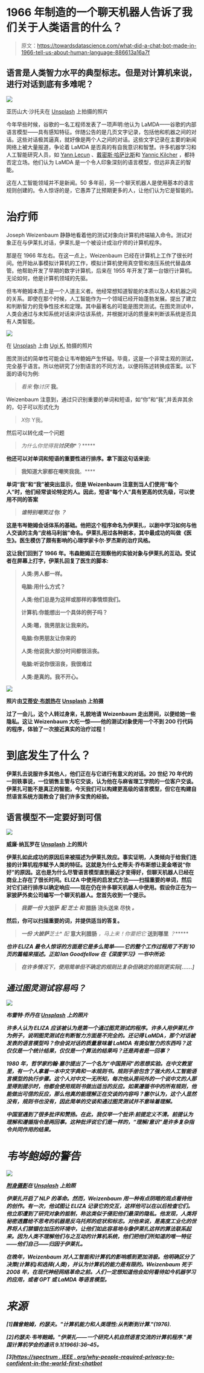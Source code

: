 # 1966 年制造的一个聊天机器人告诉了我们关于人类语言的什么？

> 原文：<https://towardsdatascience.com/what-did-a-chat-bot-made-in-1966-tell-us-about-human-language-886613a16a7f>

## 语言是人类智力水平的典型标志。但是对计算机来说，进行对话到底有多难呢？

![](img/690784b6ce8651027d05a75c07f39484.png)

亚历山大·沙托夫在 [Unsplash](https://unsplash.com?utm_source=medium&utm_medium=referral) 上拍摄的照片

今年早些时候，谷歌的一名工程师发表了一项声明:他认为 LaMDA——谷歌的内部语言模型——具有感知特征。伴随公告的是几页文字记录，包括他和机器之间的对话。这些对话极其逼真，就好像是两个人之间的对话。这些文字记录在主要的新闻网络上被大量报道，争论着 LaMDA 是否真的有自我意识和智慧。许多机器学习和人工智能研究人员，如 [Yann Lecun](https://www.nytimes.com/2022/06/12/technology/google-chatbot-ai-blake-lemoine.html) 、[戴密斯·哈萨比斯](https://www.youtube.com/watch?v=6HZUn4qpP_A)和 [Yannic Kilcher](https://www.youtube.com/watch?v=mIZLGBD99iU) ，都持否定立场。他们认为 LaMDA 是一个令人印象深刻的语言模型，但远非真正的智能。

这在人工智能领域并不是新闻。50 多年前，另一个聊天机器人是使用基本的语言规则创建的。令人惊讶的是，它愚弄了比预期更多的人，让他们认为它是智能的。

# 治疗师

Joseph Weizenbaum 静静地看着他的测试对象向计算机终端输入命令。测试对象正在与伊莱扎对话，伊莱扎是一个被设计成治疗师的计算机程序。

那是在 1966 年左右。在这一点上，Weizenbaum 已经在计算机上工作了很长时间。他开始从事模拟计算机的工作，模拟计算机使用真空管和液压系统代替晶体管。他帮助开发了早期的数字计算机，后来在 1955 年开发了第一台银行计算机。无论如何，他是计算机领域的先驱。

但韦岑鲍姆本质上是一个人道主义者。他经常想知道智能的本质以及人和机器之间的关系。即使在那个时候，人工智能作为一个领域已经开始蓬勃发展。提出了建立和判断智力的竞争性技术和定理。其中最著名的可能是图灵测试。在图灵测试中，人类会通过与未知系统对话来评估该系统，并根据对话的质量来判断该系统是否具有人类智能。

![](img/d781d777f99e86eac146d59059fb56c2.png)

在 [Unsplash](https://unsplash.com?utm_source=medium&utm_medium=referral) 上由 [Ugi K.](https://unsplash.com/@wizzyfx?utm_source=medium&utm_medium=referral) 拍摄的照片

图灵测试的简单性可能会让韦岑鲍姆产生怀疑。毕竟，这是一个非常主观的测试，完全基于语言。所以他研究了分割语言的不同方法，以便将陈述转换成答案。以下面的语句为例:

> *看来* **你***讨厌* **我**。

Weizenbaum 注意到，通过只识别重要的单词和短语，如“你”和“我”,并丢弃其余的，句子可以形式化为

> *X*你 Y我。

然后可以转化成一个问题

> *为什么你觉得我****讨厌你****？*****

****他还可以对单词和短语的重要性进行排序。拿下面这句话来说:****

> ******我**知道大家都在嘲笑我**我**。****

****单词“我”和“我”被突出显示，但是 Weizenbaum 注意到当人们使用“每个人”时，他们经常谈论特定的人。因此，短语“每个人”具有更高的优先级，可以使用不同的答案****

> *****谁特别嘲笑过* **你** *？*****

****这是韦岑鲍姆会话体系的基础。他把这个程序命名为伊莱扎，以剧中学习如何与他人交谈的主角“皮格马利翁”命名。伊莱扎用过各种剧本，其中最成功的叫做《医生》。医生模仿了颇有影响的心理学家卡尔·罗杰斯的治疗风格。****

****这让我们回到了 1966 年。韦森鲍姆正在观察他的实验对象与伊莱扎的互动。受试者在屏幕上打字，伊莱扎回复了医生的脚本:****

> ****人类:男人都一样。****
> 
> ****电脑:用什么方式？****
> 
> ****人类:他们总是为这样或那样的事情烦我们。****
> 
> ****计算机:你能想出一个具体的例子吗？****
> 
> ****人类:嗯，我男朋友让我来的。****
> 
> ****电脑:你男朋友让你来的****
> 
> ****人类:他说我大部分时间都很沮丧。****
> 
> ****电脑:听说你很沮丧，我很难过****
> 
> ****人类:是真的。我不开心。****

****![](img/a202bf676cf99abfecb019d3b7a3e676.png)****

****照片由[艾蒂安·布朗热](https://unsplash.com/@etienneblg?utm_source=medium&utm_medium=referral)在 [Unsplash](https://unsplash.com?utm_source=medium&utm_medium=referral) 上拍摄****

****过了一会儿，这个人转过身来，礼貌地请 Weizenbaum 走出房间，以便给她一些隐私。这让 Weizenbaum 大吃一惊——他的测试对象使用一个不到 200 行代码的程序，体验了一次接近真实的治疗过程！****

# ****到底发生了什么？****

****伊莱扎去说服许多其他人，他们正在与它进行有意义的对话。20 世纪 70 年代的一则轶事说，一位销售主管与它交谈，认为他在与麻省理工学院的一位客户交谈。伊莱扎可能不是真正的智能，今天我们可以构建更高级的语言模型，但它在构建自然语言系统方面教会了我们许多宝贵的经验。****

## ****语言模型不一定要好到可信****

****![](img/dbe6eb5995e32b44f3c950013b8085fd.png)****

****威廉·纳瓦罗在 [Unsplash](https://unsplash.com?utm_source=medium&utm_medium=referral) 上的照片****

****伊莱扎如此成功的原因后来被描述为伊莱扎效应。事实证明，人类倾向于给我们连接的计算机程序赋予人类的特征。这就是为什么史蒂夫·乔布斯想让麦金塔说“你好”的原因。这也是为什么尽管语言模型直到最近才变得好，但聊天机器人已经在商业上存在了很长时间。ELIZA 中使用的启发式方法——扫描重要的单词，然后对它们进行排序以确定响应——现在仍在许多聊天机器人中使用。假设你正在为一家披萨外卖公司编写一个聊天机器人。您首先收到一个提示。****

> *****我要一份* **大披萨** *配* ***芝士*** *和* **腊肠** **浇头送来** **尽快** *。*****

****然后，你可以扫描重要的词，并提供适当的答复。****

> *****一份* **大披萨*****芝士** *配* **意大利腊肠** *，马上来！你要把它* **送到哪里** *？******

*****也许 ELIZA 最令人惊讶的方面是它是多么简单——它的整个工作过程用了不到 10 页的篇幅来描述。正如 Ian Goodfellow 在《深度学习》一书中所说:*****

> *****在许多情况下，使用简单但不确定的规则比复杂但确定的规则更实际[……]*****

## *****通过图灵测试容易吗？*****

*****![](img/b66e030090fd935b2d90f57d287f68ac.png)*****

*****布雷特·乔丹在 [Unsplash](https://unsplash.com?utm_source=medium&utm_medium=referral) 上的照片*****

*****许多人认为 ELIZA 应该被认为是第一个通过图灵测试的程序。许多人用伊莱扎作为例子，说明图灵测试在判断智力方面是不完全的。还记得 LaMDA，那个对话被发表的语言模型吗？你会说对话的质量意味着 LaMDA 有类似智力的东西吗？这仅仅是一个统计结果，仅仅是一个算法的结果吗？还是两者是一回事？*****

*****1980 年，哲学家约翰·塞尔提出了一个名为“中国房间”的思想实验。在中文教室里，有一个人拿着一本中文字典和一本规则书。规则手册包含了强大的人工智能语言模型的执行步骤。这个人对中文一无所知，每次他从房间外的一个说中文的人那里得到提示时，他都会使用规则书做出适当的反应。如果遵循书中的所有规则，他能做出可信的反应，那么他真的能理解正在交谈的内容吗？塞尔认为，这个人显然没有，规则书也没有，因此简单的交谈和通过图灵测试并不意味着理解。*****

*****中国室遇到了很多批评和赞扬。在此，我仅举一个批评:前提定义不清。前提认为理解和遵循指令是两回事。这种批评说它们是一样的，“理解/意识”是许多复杂指令共同作用的结果。*****

# *****韦岑鲍姆的警告*****

*****![](img/22104e0d745b05fcacb2b82ecfeec7c6.png)*****

*****[附身摄影](https://unsplash.com/@possessedphotography?utm_source=medium&utm_medium=referral)在 [Unsplash](https://unsplash.com?utm_source=medium&utm_medium=referral) 上拍照*****

*****伊莱扎开启了 NLP 的革命。然而，Weizenbaum 用一种有点阴暗的观点看待他的创作。有一次，他试图让 ELIZA 记录它的交互，这样他可以在以后检查它们。他立即遭到了研究对象的抵制，称这类似于侵犯他们最深的隐私。他发现，人类将秘密透露给不思考的机器是反乌托邦的症状和标志。对他来说，是高度工业化的世界将人们禁锢在加压的环境中，让他们如此容易地与像伊莱扎这样的算法联系起来。因为人类不理解他们与之互动的计算机系统，他们把他们所知道的唯一特征——他们自己——归因于伊莱扎。*****

*****在晚年，Weizenbaum 对人工智能和计算机的影响感到更加消极。他明确区分了决策(计算机)和选择(人类)，并认为计算机的能力是有限的。Weizenbaum 死于 2008 年，在现代神经网络革命之前。人们一定想知道他会如何看待如今机器学习的应用，或者 GPT 或 LaMDA 等语言模型。*****

# *****来源*****

*****[1]魏曾鲍姆，约瑟夫。"计算机能力和人类理性:从判断到计算."(1976).*****

*****[2]约瑟夫·韦岑鲍姆。"伊莱扎——一个研究人机自然语言交流的计算机程序."美国计算机学会的通讯 9.1(1966):36–45。*****

*****[3][https://spectrum . IEEE . org/why-people-required-privacy-to-confident-in-the-world-first-chatbot](https://spectrum.ieee.org/why-people-demanded-privacy-to-confide-in-the-worlds-first-chatbot)*****